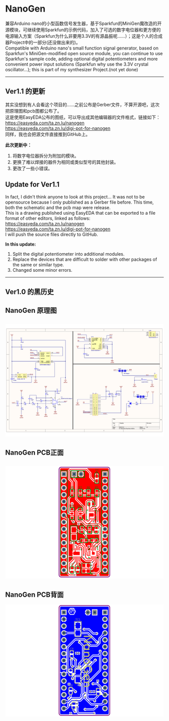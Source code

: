 # NanoGen
兼容Arduino nano的小型函数信号发生器，基于Sparkfun的MiniGen魔改造的开源模块，可继续使用Sparkfun的示例代码，加入了可选的数字电位器和更方便的电源输入方案（Sparkfun为什么非要用3.3V的有源晶振呢……）；这是个人的合成器Project中的一部分(还没做出来的)。  
Compatible with Arduino nano's small function signal generator, based on Sparkfun's MiniGen-modified open source module, you can continue to use Sparkfun's sample code, adding optional digital potentiometers and more convenient power input solutions (Sparkfun why use the 3.3V crystal oscillator...); this is part of my synthesizer Project.(not yet done)

---
## Ver1.1 的更新
其实没想到有人会看这个项目的……之前公布是Gerber文件，不算开源吧，这次把原理图和pcb图都公布了。  
这是使用EasyEDA公布的图纸，可以导出成其他编辑器的文件格式，链接如下：  
https://easyeda.com/ta.zn.lu/nanogen  
https://easyeda.com/ta.zn.lu/digi-pot-for-nanogen  
同样，我也会把源文件直接推到GitHub上。  

**此次更新中：**  
1. 将数字电位器拆分为附加的模块。  
2. 更换了难以焊接的器件为相同或类似型号的其他封装。
3. 更改了一些小错误。  


## Update for Ver1.1
In fact, I didn't think anyone to look at this project... It was not to be opensource because I only published as a Gerber file before. This time, both the schematic and the pcb map were release.  
This is a drawing published using EasyEDA that can be exported to a file format of other editors, linked as follows:  
https://easyeda.com/ta.zn.lu/nanogen  
https://easyeda.com/ta.zn.lu/digi-pot-for-nanogen  
I will push the source files directly to GitHub.  


**In this update:**  
1. Split the digital potentiometer into additional modules.  
2. Replace the devices  that are difficult to solder with other packages of the same or similar type.  
3. Changed some minor errors.  

---
## Ver1.0 的黑历史
## NanoGen 原理图
![NanoGen 原理图](https://raw.githubusercontent.com/LuInLa/NanoGen/master/NanoGen%20Schematic.png)
---
## NanoGen PCB正面
![NanoGen PCB正面](https://raw.githubusercontent.com/LuInLa/NanoGen/master/NanoGen%20PCB%20Top.png)
---
## NanoGen PCB背面
![NanoGen PCB背面](https://raw.githubusercontent.com/LuInLa/NanoGen/master/NanoGen%20PCB%20Bottom.png)
